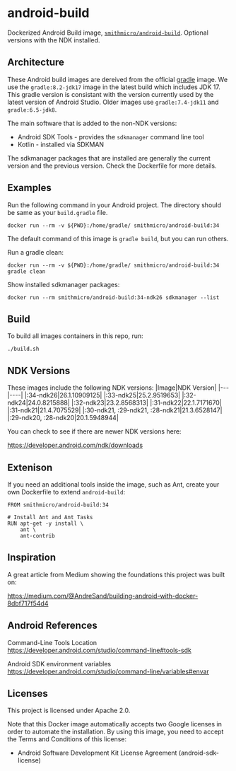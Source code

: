 # android-build
Dockerized Android Build image, [`smithmicro/android-build`](https://hub.docker.com/r/smithmicro/android-build).  Optional versions with the NDK installed.

## Architecture
These Android build images are dereived from the official [gradle](https://hub.docker.com/_/gradle) image.  We use the `gradle:8.2-jdk17` image in the latest build which includes JDK 17.  This gradle version is consistant with the version currently used by the latest version of Android Studio.  Older images use `gradle:7.4-jdk11` and `gradle:6.5-jdk8`.

The main software that is added to the non-NDK versions:
* Android SDK Tools - provides the `sdkmanager` command line tool
* Kotlin - installed via SDKMAN

The sdkmanager packages that are installed are generally the current version and the previous version.  Check the Dockerfile for more details.

## Examples
Run the following command in your Android project.  The directory should be same as your `build.gradle` file.
```
docker run --rm -v ${PWD}:/home/gradle/ smithmicro/android-build:34
```

The default command of this image is `gradle build`, but you can run others.

Run a gradle clean:
```
docker run --rm -v ${PWD}:/home/gradle/ smithmicro/android-build:34 gradle clean
```

Show installed sdkmanager packages:
```
docker run --rm smithmicro/android-build:34-ndk26 sdkmanager --list
```

## Build
To build all images containers in this repo, run:
```
./build.sh
```

## NDK Versions
These images include the following NDK versions:
|Image|NDK Version|
|---|----|
|:34-ndk26|26.1.10909125|
|:33-ndk25|25.2.9519653|
|:32-ndk24|24.0.8215888|
|:32-ndk23|23.2.8568313|
|:31-ndk22|22.1.7171670|
|:31-ndk21|21.4.7075529|
|:30-ndk21, :29-ndk21, :28-ndk21|21.3.6528147|
|:29-ndk20, :28-ndk20|20.1.5948944|

You can check to see if there are newer NDK versions here:

https://developer.android.com/ndk/downloads

## Extenison
If you need an additional tools inside the image, such as Ant, create your own Dockerfile to extend `android-build`:
```
FROM smithmicro/android-build:34

# Install Ant and Ant Tasks
RUN apt-get -y install \
    ant \
    ant-contrib
```

## Inspiration
A great article from Medium showing the foundations this project was built on:

https://medium.com/@AndreSand/building-android-with-docker-8dbf717f54d4

## Android References
Command-Line Tools Location
https://developer.android.com/studio/command-line#tools-sdk

Android SDK environment variables
https://developer.android.com/studio/command-line/variables#envar

## Licenses
This project is licensed under Apache 2.0.

Note that this Docker image automatically accepts two Google licenses in order to automate the installation.  By using this image, you need to accept the Terms and Conditions of this license:
* Android Software Development Kit License Agreement (android-sdk-license)
